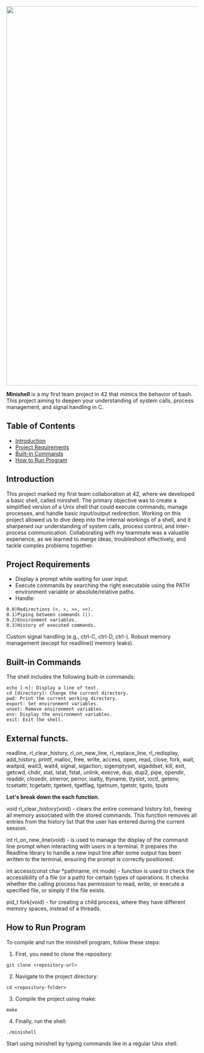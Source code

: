 <img src="https://github.com/user-attachments/assets/4f10606b-20d6-4d06-a33d-e4b2e1fc6c7f" width="1000"/>

__Minishell__ is a my first team project in 42 that mimics the behavior of bash. This project aiming to deepen your understanding of system calls, process management, and signal handling in C.

## Table of Contents

- [Introduction](#introduction)
- [Project Requirements](#project-requirements)
- [Built-in Commands](#built-in-commands)
- [How to Run Program](#how-to-run-program)

## Introduction

This project marked my first team collaboration at 42, where we developed a basic shell, called minishell. The primary objective was to create a simplified version of a Unix shell that could execute commands, manage processes, and handle basic input/output redirection. Working on this project allowed us to dive deep into the internal workings of a shell, and it sharpened our understanding of system calls, process control, and inter-process communication. Collaborating with my teammate was a valuable experience, as we learned to merge ideas, troubleshoot effectively, and tackle complex problems together.

## Project Requirements

-    Display a prompt while waiting for user input.
-    Execute commands by searching the right executable using the PATH environment variable or absolute/relative paths.
-    Handle:
    
    0.0)Redirections (<, >, >>, <<).
    0.1)Piping between commands (|).
    0.2)Environment variables.
    0.3)History of executed commands.

Custom signal handling (e.g., ctrl-C, ctrl-D, ctrl-\).
Robust memory management (except for readline() memory leaks).

## Built-in Commands

The shell includes the following built-in commands:

    echo [-n]: Display a line of text.
    cd [directory]: Change the current directory.
    pwd: Print the current working directory.
    export: Set environment variables.
    unset: Remove environment variables.
    env: Display the environment variables.
    exit: Exit the shell.

## External functs.

readline, rl_clear_history, rl_on_new_line,
rl_replace_line, rl_redisplay, add_history,
printf, malloc, free, write, access, open, read,
close, fork, wait, waitpid, wait3, wait4, signal,
sigaction, sigemptyset, sigaddset, kill, exit,
getcwd, chdir, stat, lstat, fstat, unlink, execve,
dup, dup2, pipe, opendir, readdir, closedir,
strerror, perror, isatty, ttyname, ttyslot, ioctl,
getenv, tcsetattr, tcgetattr, tgetent, tgetflag,
tgetnum, tgetstr, tgoto, tputs

__Let's break down the each function.__

void rl_clear_history(void) - clears the entire command history list, freeing all memory associated with the stored commands. This function removes all entries from the history list that the user has entered during the current session.

int rl_on_new_line(void) - is used to manage the display of the command line prompt when interacting with users in a terminal. It prepares the Readline library to handle a new input line after some output has been written to the terminal, ensuring the prompt is correctly positioned.

int access(const char *pathname, int mode) - function is used to check the accessibility of a file (or a path) for certain types of operations. It checks whether the calling process has permission to read, write, or execute a specified file, or simply if the file exists.

pid_t fork(void) - for creating a child process, where they have different memory spaces, instead of a threads.

## How to Run Program

To compile and run the minishell program, follow these steps:

1. First, you need to clone the repository:
```
git clone <repository-url>
```
2. Navigate to the project directory:
```
cd <repository-folder>
```
3. Compile the project using make:
```
make
```
4. Finally, run the shell:
```
./minishell
```
Start using minishell by typing commands like in a regular Unix shell.

